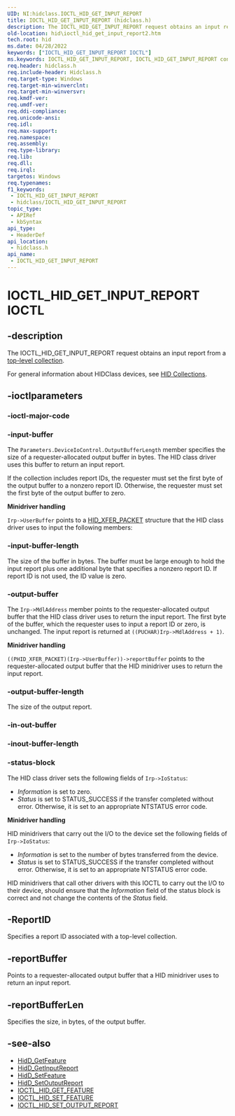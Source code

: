 ```yaml
---
UID: NI:hidclass.IOCTL_HID_GET_INPUT_REPORT
title: IOCTL_HID_GET_INPUT_REPORT (hidclass.h)
description: The IOCTL_HID_GET_INPUT_REPORT request obtains an input report from a top-level collection.
old-location: hid\ioctl_hid_get_input_report2.htm
tech.root: hid
ms.date: 04/28/2022
keywords: ["IOCTL_HID_GET_INPUT_REPORT IOCTL"]
ms.keywords: IOCTL_HID_GET_INPUT_REPORT, IOCTL_HID_GET_INPUT_REPORT control, IOCTL_HID_GET_INPUT_REPORT control code [Human Input Devices], hid.ioctl_hid_get_input_report2, hidclass/IOCTL_HID_GET_INPUT_REPORT, hidioreq_d9b80227-8a48-439e-80de-3b0e722e3576.xml
req.header: hidclass.h
req.include-header: Hidclass.h
req.target-type: Windows
req.target-min-winverclnt: 
req.target-min-winversvr: 
req.kmdf-ver: 
req.umdf-ver: 
req.ddi-compliance: 
req.unicode-ansi: 
req.idl: 
req.max-support: 
req.namespace: 
req.assembly: 
req.type-library: 
req.lib: 
req.dll: 
req.irql: 
targetos: Windows
req.typenames: 
f1_keywords:
 - IOCTL_HID_GET_INPUT_REPORT
 - hidclass/IOCTL_HID_GET_INPUT_REPORT
topic_type:
 - APIRef
 - kbSyntax
api_type:
 - HeaderDef
api_location:
 - hidclass.h
api_name:
 - IOCTL_HID_GET_INPUT_REPORT
---
```


# IOCTL_HID_GET_INPUT_REPORT IOCTL

## -description

The IOCTL_HID_GET_INPUT_REPORT request obtains an input report from a [top-level collection](/windows-hardware/drivers/hid/top-level-collections).

For general information about HIDClass devices, see [HID Collections](/windows-hardware/drivers/hid/hid-collections).

## -ioctlparameters

### -ioctl-major-code

### -input-buffer

The `Parameters.DeviceIoControl.OutputBufferLength` member specifies the size of a requester-allocated output buffer in bytes. The HID class driver uses this buffer to return an input report.

If the collection includes report IDs, the requester must set the first byte of the output buffer to a nonzero report ID. Otherwise, the requester must set the first byte of the output buffer to zero.

**Minidriver handling**

`Irp->UserBuffer` points to a [HID_XFER_PACKET](./ns-hidclass-_hid_xfer_packet.md) structure that the HID class driver uses to input the following members:

### -input-buffer-length

The size of the buffer in bytes. The buffer must be large enough to hold the input report plus one additional byte that specifies a nonzero report ID. If report ID is not used, the ID value is zero.

### -output-buffer

The `Irp->MdlAddress` member points to the requester-allocated output buffer that the HID class driver uses to return the input report. The first byte of the buffer, which the requester uses to input a report ID or zero, is unchanged. The input report is returned at `((PUCHAR)Irp->MdlAddress + 1)`.

**Minidriver handling**

`((PHID_XFER_PACKET)(Irp->UserBuffer))->reportBuffer` points to the requester-allocated output buffer that the HID minidriver uses to return the input report.

### -output-buffer-length

The size of the output report.

### -in-out-buffer

### -inout-buffer-length

### -status-block

The HID class driver sets the following fields of `Irp->IoStatus`:

- *Information* is set to zero.
- *Status* is set to STATUS_SUCCESS if the transfer completed without error. Otherwise, it is set to an appropriate NTSTATUS error code.

**Minidriver handling**

HID minidrivers that carry out the I/O to the device set the following fields of `Irp->IoStatus`:

- *Information* is set to the number of bytes transferred from the device.
- *Status* is set to STATUS_SUCCESS if the transfer completed without error. Otherwise, it is set to an appropriate NTSTATUS error code.

HID minidrivers that call other drivers with this IOCTL to carry out the I/O to their device, should ensure that the *Information* field of the status block is correct and not change the contents of the *Status* field.

## -ReportID

Specifies a report ID associated with a top-level collection.

## -reportBuffer

Points to a requester-allocated output buffer that a HID minidriver uses to return an input report.

## -reportBufferLen

Specifies the size, in bytes, of the output buffer.

## -see-also

- [HidD_GetFeature](../hidsdi/nf-hidsdi-hidd_getfeature.md)
- [HidD_GetInputReport](../hidsdi/nf-hidsdi-hidd_getinputreport.md)
- [HidD_SetFeature](../hidsdi/nf-hidsdi-hidd_setfeature.md)
- [HidD_SetOutputReport](../hidsdi/nf-hidsdi-hidd_setoutputreport.md)
- [IOCTL_HID_GET_FEATURE](./ni-hidclass-ioctl_hid_get_feature.md)
- [IOCTL_HID_SET_FEATURE](./ni-hidclass-ioctl_hid_set_feature.md)
- [IOCTL_HID_SET_OUTPUT_REPORT](./ni-hidclass-ioctl_hid_set_output_report.md)